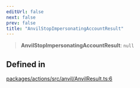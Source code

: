 ```yaml
---
editUrl: false
next: false
prev: false
title: "AnvilStopImpersonatingAccountResult"
---
```


> **AnvilStopImpersonatingAccountResult**: `null`

## Defined in

[packages/actions/src/anvil/AnvilResult.ts:6](https://github.com/qbzzt/tevm-monorepo/blob/main/packages/actions/src/anvil/AnvilResult.ts#L6)
